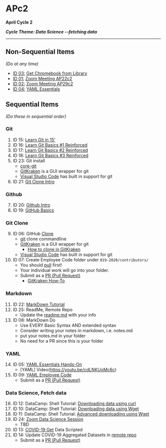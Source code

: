 # APc2 #
**April Cycle 2**

***Cycle Theme: Data Science --fetching data***

---

## Non-Sequential Items ##
*(Do at any time)*

- [ID 03:](https://docs.google.com/spreadsheets/d/1hjcODF8zMXXyGpC9IjtroCHaHYk9uijV0r1uIUnaFeo/edit?usp=sharing) [Get Chromebook from Library](https://helpwiki.evergreen.edu/wiki/index.php/Chromebooks)
- [ID 01:](https://docs.google.com/spreadsheets/d/1hjcODF8zMXXyGpC9IjtroCHaHYk9uijV0r1uIUnaFeo/edit?usp=sharing)	[Zoom Meeting AP22c2](https://evergreen.zoom.us/j/9670119923)
- [ID 02:](https://docs.google.com/spreadsheets/d/1hjcODF8zMXXyGpC9IjtroCHaHYk9uijV0r1uIUnaFeo/edit?usp=sharing)	[Zoom Meeting AP29c2](https://evergreen.zoom.us/j/9670119923)
- [ID 04:](https://docs.google.com/spreadsheets/d/1hjcODF8zMXXyGpC9IjtroCHaHYk9uijV0r1uIUnaFeo/edit?usp=sharing)	[YAML Essentials](https://linuxacademy.com/cp/modules/view/id/276?redirect_uri=https://app.linuxacademy.com/search?query=yaml)


## Sequential Items ##
*(Do these in sequential order)*

### Git ###

1. ID 15:	[Learn Git in 15'](https://youtu.be/USjZcfj8yxE)
2. ID 16:	[Learn Git Basics #1 Reinforced](https://youtu.be/8oRjP8yj2Wo)
3. ID 17:	[Learn Git Basics #2 Reinforced](https://youtu.be/uhtzxPU7Bz0)
4. ID 18:	[Learn Git Basics #3 Reinforced](https://youtu.be/wmnSyrRBKTw)
5. ID 23:	Git install
	- [core-git](https://www.git-scm.com/downloads)
	- [GitKraken](https://www.gitkraken.com) is a GUI wrapper for git
	- [Visual Studio Code](https://code.visualstudio.com/) has built in support for git
6. ID 21:	[Git Clone Intro](https://youtu.be/rBbbOouhI-s)


### Github ###

7. ID 20:	[Github Intro](https://youtu.be/w3jLJU7DT5E)
8. ID 19:	[GitHub Basics](https://youtu.be/UmX4kyB2wfg)


### Git Clone ###
9. ID 06:	GitHub [Clone](https://help.github.com/en/github/creating-cloning-and-archiving-repositories/cloning-a-repository-from-github)
	- [git](https://www.git-scm.com/docs/git-clone) clone commandline 
	- [GitKraken](https://www.gitkraken.com) is a GUI wrapper for git
		- [How to clone in GitKraken](https://youtu.be/Lb4yvfrX_7I)
	- [Visual Studio Code](https://code.visualstudio.com/) has built in support for git
10. ID 07:	Create Employee Code folder under `019-2020/contributors/`
	- You should [pull](https://www.git-scm.com/docs/git-pull) first!
	- Your individual work will go into your folder.
	- Submit as a [PR (Pull Request)](https://help.github.com/en/github/collaborating-with-issues-and-pull-requests/about-pull-requests)
		- [GitKraken How-To](https://youtu.be/2VX1ISk9XH8)


### Markdown ###
11. ID 22:	[MarkDown Tutorial](https://youtu.be/HUBNt18RFbo)
12. ID 25:	ReadMe, Remote Repo
	- Update the [readme.md](https://github.com/cal-sc/2019-2020/blob/master/README.md) with your info
13. ID 08:	MarkDown Do
	- Use EVERY Basic Syntax AND extended syntax
	- Consider writing your notes in markdown, i.e. notes.md
	- put your notes.md in your folder
	- No need for a PR since this is your folder


### YAML ###
14. ID 05:	[YAML Essentials Hands-On](https://linuxacademy.com/cp/modules/view/id/276?redirect_uri=https://app.linuxacademy.com/search?query=yaml)
	- [YAML] Video(https://youtu.be/cdLNKUoMc6c)
15. ID 09:	[YAML Employee Code](https://github.com/cal-sc/2019-2020/blob/master/contributors/Contributer_Codes.yml)
	- Submit as a [PR (Pull Request)](https://help.github.com/en/github/collaborating-with-issues-and-pull-requests/about-pull-requests)


### Data Science, Fetch data ###
16. ID 12:	DataCamp: Shell Tutorial: [Downloading data using curl](https://youtu.be/OdAQPih7glM)
17. ID 10:	DataCamp: Shell Tutorial: [Downloading data using Wget](https://youtu.be/0_DPvrNJwpE)
18. ID 11:	DataCamp: Shell Tutorial: [Advanced downloading using Wget](https://youtu.be/jY6wRy4s9R8)
19. ID 24:	[Zoom Data Science Session](https://evergreen.zoom.us/j/9670119923)
	- TBD
20. ID 13:	[COVID-19 Get](https://github.com/cal-sc/2019-2020/blob/master/data/SARS-CoV-2--COVID-19_DataSources.md) Data Scripted
21. ID 14:	Update COVID-19 Aggregated Datasets in [remote repo](https://github.com/cal-sc/2019-2020/tree/master/data)
	- Submit as a [PR (Pull Request)](https://help.github.com/en/github/collaborating-with-issues-and-pull-requests/about-pull-requests)